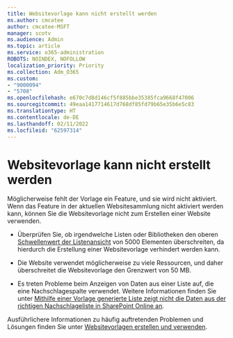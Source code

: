 ```yaml
---
title: Websitevorlage kann nicht erstellt werden
ms.author: cmcatee
author: cmcatee-MSFT
manager: scotv
ms.audience: Admin
ms.topic: article
ms.service: o365-administration
ROBOTS: NOINDEX, NOFOLLOW
localization_priority: Priority
ms.collection: Adm_O365
ms.custom:
- "9000094"
- "5708"
ms.openlocfilehash: e670c7d8d146cf5f885bbe35385fca9668f47006
ms.sourcegitcommit: 49eaa1417714617d768df85fd79b65e35b6e5c83
ms.translationtype: HT
ms.contentlocale: de-DE
ms.lasthandoff: 02/11/2022
ms.locfileid: "62597314"
---
```

# <a name="site-template-cannot-be-created"></a>Websitevorlage kann nicht erstellt werden

Möglicherweise fehlt der Vorlage ein Feature, und sie wird nicht aktiviert. Wenn das Feature in der aktuellen Websitesammlung nicht aktiviert werden kann, können Sie die Websitevorlage nicht zum Erstellen einer Website verwenden.

- Überprüfen Sie, ob irgendwelche Listen oder Bibliotheken den oberen [Schwellenwert der Listenansicht](https://support.office.com/article/Manage-large-lists-and-libraries-in-SharePoint-B8588DAE-9387-48C2-9248-C24122F07C59) von 5000 Elementen überschreiten, da hierdurch die Erstellung einer Websitevorlage verhindert werden kann.

- Die Website verwendet möglicherweise zu viele Ressourcen, und daher überschreitet die Websitevorlage den Grenzwert von 50 MB.

- Es treten Probleme beim Anzeigen von Daten aus einer Liste auf, die eine Nachschlagespalte verwendet. Weitere Informationen finden Sie unter [Mithilfe einer Vorlage generierte Liste zeigt nicht die Daten aus der richtigen Nachschlageliste in SharePoint Online an](https://docs.microsoft.com/sharepoint/support/lists-and-libraries/template-generated-list-incorrect-data).

Ausführlichere Informationen zu häufig auftretenden Problemen und Lösungen finden Sie unter [Websitevorlagen erstellen und verwenden](https://support.office.com/article/Create-and-use-site-templates-60371B0F-00E0-4C49-A844-34759EBDD989).
